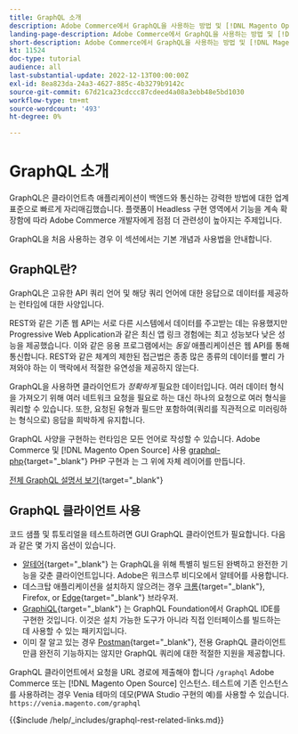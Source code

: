 ```yaml
---
title: GraphQL 소개
description: Adobe Commerce에서 GraphQL을 사용하는 방법 및 [!DNL Magento Open Source]. Adobe Commerce 및 용 GraphQL GET 및 POST 호출 사용 [!DNL Magento Open Source].
landing-page-description: Adobe Commerce에서 GraphQL을 사용하는 방법 및 [!DNL Magento Open Source]. Adobe Commerce 및 용 GraphQL GET 및 POST 호출 사용 [!DNL Magento Open Source].
short-description: Adobe Commerce에서 GraphQL을 사용하는 방법 및 [!DNL Magento Open Source]. Adobe Commerce 및 용 GraphQL GET 및 POST 호출 사용 [!DNL Magento Open Source].
kt: 11524
doc-type: tutorial
audience: all
last-substantial-update: 2022-12-13T00:00:00Z
exl-id: 8ea823da-24a3-4627-885c-4b3279b9142c
source-git-commit: 67d21ca23cdccc87cdeed4a08a3ebb48e5bd1030
workflow-type: tm+mt
source-wordcount: '493'
ht-degree: 0%

---
```


# GraphQL 소개

GraphQL은 클라이언트측 애플리케이션이 백엔드와 통신하는 강력한 방법에 대한 업계 표준으로 빠르게 자리매김했습니다. 플랫폼이 Headless 구현 영역에서 기능을 계속 확장함에 따라 Adobe Commerce 개발자에게 점점 더 관련성이 높아지는 주제입니다.

GraphQL을 처음 사용하는 경우 이 섹션에서는 기본 개념과 사용법을 안내합니다.

## GraphQL란?

GraphQL은 고유한 API 쿼리 언어 및 해당 쿼리 언어에 대한 응답으로 데이터를 제공하는 런타임에 대한 사양입니다.

REST와 같은 기존 웹 API는 서로 다른 시스템에서 데이터를 주고받는 데는 유용했지만 Progressive Web Application과 같은 최신 앱 링크 경험에는 최고 성능보다 낮은 성능을 제공했습니다. 이와 같은 응용 프로그램에서는 _동일_ 애플리케이션은 웹 API를 통해 통신합니다. REST와 같은 체계의 제한된 접근법은 종종 많은 종류의 데이터를 빨리 가져와야 하는 이 맥락에서 적절한 유연성을 제공하지 않는다.

GraphQL을 사용하면 클라이언트가 _정확하게_ 필요한 데이터입니다. 여러 데이터 형식을 가져오기 위해 여러 네트워크 요청을 필요로 하는 대신 하나의 요청으로 여러 형식을 쿼리할 수 있습니다. 또한, 요청된 유형과 필드만 포함하여(쿼리를 직관적으로 미러링하는 형식으로) 응답을 희박하게 유지합니다.

GraphQL 사양을 구현하는 런타임은 모든 언어로 작성할 수 있습니다. Adobe Commerce 및 [!DNL Magento Open Source] 사용
[graphql-php](https://webonyx.github.io/graphql-php/){target="_blank"} PHP 구현과 는 그 위에 자체 레이어를 만듭니다.

[전체 GraphQL 설명서 보기](https://graphql.org/learn){target="_blank"}

## GraphQL 클라이언트 사용

코드 샘플 및 튜토리얼을 테스트하려면 GUI GraphQL 클라이언트가 필요합니다. 다음과 같은 몇 가지 옵션이 있습니다.

* [알테어](https://altairgraphql.dev/){target="_blank"} 는 GraphQL을 위해 특별히 빌드된 완벽하고 완전한 기능을 갖춘 클라이언트입니다. Adobe은 워크스루 비디오에서 알테어를 사용합니다.
* 데스크탑 애플리케이션을 설치하지 않으려는 경우
   [크롬](https://chrome.google.com/webstore/detail/altair-graphql-client/flnheeellpciglgpaodhkhmapeljopja){target="_blank"}, Firefox, or [Edge](https://microsoftedge.microsoft.com/addons/detail/altair-graphql-client/kpggioiimijgcalmnfnalgglgooonopa){target="_blank"} 브라우저.
* [GraphiQL](https://github.com/graphql/graphiql/tree/main/packages/graphiql){target="_blank"} 는 GraphQL Foundation에서 GraphQL IDE를 구현한 것입니다. 이것은 설치 가능한 도구가 아니라 직접 인터페이스를 빌드하는 데 사용할 수 있는 패키지입니다.
* 이미 잘 알고 있는 경우 [Postman](https://www.postman.com/){target="_blank"}, 전용 GraphQL 클라이언트만큼 완전히 기능하지는 않지만 GraphQL 쿼리에 대한 적절한 지원을 제공합니다.

GraphQL 클라이언트에서 요청을 URL 경로에 제출해야 합니다 `/graphql` Adobe Commerce 또는 [!DNL Magento Open Source] 인스턴스. 테스트에 기존 인스턴스를 사용하려는 경우 Venia 테마의 데모(PWA Studio 구현의 예)를 사용할 수 있습니다. `https://venia.magento.com/graphql`

{{$include /help/_includes/graphql-rest-related-links.md}}
